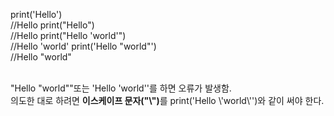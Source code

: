 print('Hello')<br> //Hello
print("Hello")<br> //Hello
print("Hello 'world'")<br> //Hello 'world'
print('Hello "world"')<br> //Hello "world"

<br>
"Hello "world""또는 'Hello 'world''를 하면 오류가 발생함.<br>
의도한 대로 하려면 <b>이스케이프 문자("\")</b>를 print('Hello \'world\'')와 같이 써야 한다.



